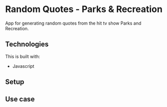 # Random Quotes - Parks & Recreation

App for generating random quotes from the hit tv show Parks and Recreation.

## Technologies

This is built with:

* Javascript

## Setup

## Use case